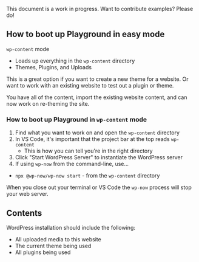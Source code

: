 This document is a work in progress. Want to contribute examples?
Please do! 

## How to boot up Playground in easy mode
`wp-content` mode 
- Loads up everything in the `wp-content` directory
- Themes, Plugins, and Uploads

This is a great option if you want to create a new theme for a website. 
Or want to work with an existing website to test out a plugin or theme.

You have all of the content, import the existing website content, and can now work on re-theming the site.

### How to boot up Playground in `wp-content` mode
1. Find what you want to work on and open the `wp-content` directory
2. In VS Code, it's important that the project bar at the top reads `wp-content`
   - This is how you can tell you're in the right directory
3. Click "Start WordPress Server" to instantiate the WordPress server
4. If using `wp-now` from the command-line, use...
 - `npx @wp-now/wp-now start` - from the `wp-content` directory

When you close out your terminal or VS Code the `wp-now` process will stop your web server.

## Contents
WordPress installation should include the following:
- All uploaded media to this website
- The current theme being used
- All plugins being used




